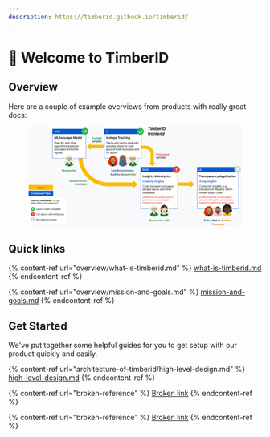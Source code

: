 ```yaml
---
description: https://timberid.gitbook.io/timberid/
---
```


# 🌳 Welcome to TimberID

## Overview

Here are a couple of example overviews from products with really great docs:



<figure><img src=".gitbook/assets/arch.png" alt=""><figcaption></figcaption></figure>

## Quick links

{% content-ref url="overview/what-is-timberid.md" %}
[what-is-timberid.md](overview/what-is-timberid.md)
{% endcontent-ref %}

{% content-ref url="overview/mission-and-goals.md" %}
[mission-and-goals.md](overview/mission-and-goals.md)
{% endcontent-ref %}

## Get Started

We've put together some helpful guides for you to get setup with our product quickly and easily.

{% content-ref url="architecture-of-timberid/high-level-design.md" %}
[high-level-design.md](architecture-of-timberid/high-level-design.md)
{% endcontent-ref %}

{% content-ref url="broken-reference" %}
[Broken link](broken-reference)
{% endcontent-ref %}

{% content-ref url="broken-reference" %}
[Broken link](broken-reference)
{% endcontent-ref %}
